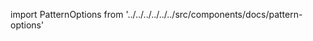 
import PatternOptions from '../../../../../../src/components/docs/pattern-options'

<PatternOptions pattern='fu' />

